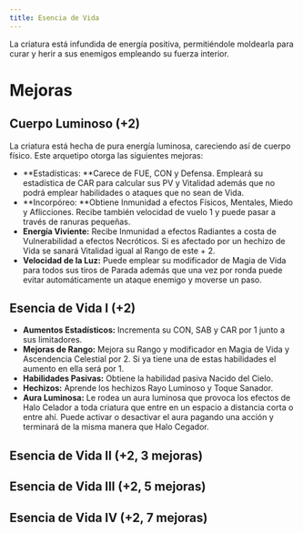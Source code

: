 ```yaml
---
title: Esencia de Vida
---
```


La criatura está infundida de energía positiva, permitiéndole moldearla para curar y herir a sus enemigos empleando su fuerza interior. 

# Mejoras

## Cuerpo Luminoso (+2)

La criatura está hecha de pura energía luminosa, careciendo así de cuerpo físico. Este arquetipo otorga las siguientes mejoras:

- **Estadísticas: **Carece de FUE, CON y Defensa. Empleará su estadística de CAR para calcular sus PV y Vitalidad además que no podrá emplear habilidades o ataques que no sean de Vida.
- **Incorpóreo: **Obtiene Inmunidad a efectos Físicos, Mentales, Miedo y Aflicciones. Recibe también velocidad de vuelo 1 y puede pasar a través de ranuras pequeñas. 
- **Energía Viviente:** Recibe Inmunidad a efectos Radiantes a costa de Vulnerabilidad a efectos Necróticos. Si es afectado por un hechizo de Vida se sanará Vitalidad igual al Rango de este + 2.
- **Velocidad de la Luz:** Puede emplear su modificador de Magia de Vida para todos sus tiros de Parada además que una vez por ronda puede evitar automáticamente un ataque enemigo y moverse un paso.

## Esencia de Vida I (+2)

- **Aumentos Estadísticos:** Incrementa su CON, SAB y CAR por 1 junto a sus limitadores.
- **Mejoras de Rango:** Mejora su Rango y modificador en Magia de Vida y Ascendencia Celestial por 2. Si ya tiene una de estas habilidades el aumento en ella será por 1. 
- **Habilidades Pasivas:** Obtiene la habilidad pasiva Nacido del Cielo.
- **Hechizos:** Aprende los hechizos Rayo Luminoso y Toque Sanador.
- **Aura Luminosa:** Le rodea un aura luminosa que provoca los efectos de Halo Celador a toda criatura que entre en un espacio a distancia corta o entre ahí. Puede activar o desactivar el aura pagando una acción y terminará de la misma manera que Halo Cegador.

## Esencia de Vida II (+2, 3 mejoras)

## Esencia de Vida III (+2, 5 mejoras)

## Esencia de Vida IV (+2, 7 mejoras)